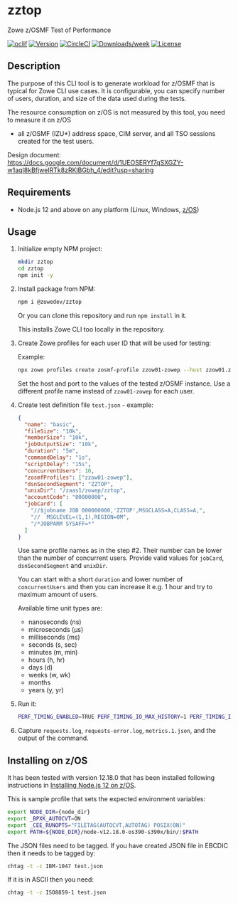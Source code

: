 # zztop

Zowe z/OSMF Test of Performance

[![oclif](https://img.shields.io/badge/cli-oclif-brightgreen.svg)](https://oclif.io)
[![Version](https://img.shields.io/npm/v/@zowedev/zztop.svg)](https://npmjs.org/package/@zowedev/zztop)
[![CircleCI](https://circleci.com/gh/plavjanik/zowe-zosmf-perftest-driver/tree/master.svg?style=shield)](https://circleci.com/gh/plavjanik/zowe-zosmf-perftest-driver/tree/master)
[![Downloads/week](https://img.shields.io/npm/dw/zztop.svg)](https://npmjs.org/package/zztop)
[![License](https://img.shields.io/npm/l/zztop.svg)](https://github.com/plavjanik/zowe-zosmf-perftest-driver/blob/master/package.json)

## Description

The purpose of this CLI tool is to generate workload for z/OSMF that is typical for Zowe CLI use cases.
It is configurable, you can specify number of users, duration, and size of the data used during the tests.

The resource consumption on z/OS is not measured by this tool, you need to measure it on z/OS

- all z/OSMF (IZU\*) address space, CIM server, and all TSO sessions created for the test users.

Design document: <https://docs.google.com/document/d/1UEOSERYf7qSXGZY-w1aqI8kBfjweIRTk8zRKlBGbh_4/edit?usp=sharing>

## Requirements

- Node.js 12 and above on any platform (Linux, Windows, [z/OS](https://docs.zowe.org/stable/user-guide/install-nodejs-zos.html))

## Usage

1. Initialize empty NPM project:

    ```bash
    mkdir zztop
    cd zztop
    npm init -y
    ```

2. Install package from NPM:

    ```bash
    npm i @zowedev/zztop
    ```

    Or you can clone this repository and run `npm install` in it.

    This installs Zowe CLI too locally in the repository.

3. Create Zowe profiles for each user ID that will be used for testing:

    Example:

    ```bash
    npx zowe profiles create zosmf-profile zzow01-zowep --host zzow01.zowe.marist.cloud --port 10443 --user userid --pass "passwd" --reject-unauthorized false --overwrite
    ```

    Set the host and port to the values of the tested z/OSMF instance. Use a different profile name instead of `zzow01-zowep` for each user.

4. Create test definition file `test.json` - example:

   ```json
   {
     "name": "basic",
     "fileSize": "10k",
     "memberSize": "10k",
     "jobOutputSize": "10k",
     "duration": "5m",
     "commandDelay": "1s",
     "scriptDelay": "15s",
     "concurrentUsers": 10,
     "zosmfProfiles": ["zzow01-zowep"],
     "dsnSecondSegment": "ZZTOP",
     "unixDir": "/zaas1/zowep/zztop",
     "accountCode": "00000000",
     "jobCard": [
       "//$jobname JOB 000000000,'ZZTOP',MSGCLASS=A,CLASS=A,",
       "//  MSGLEVEL=(1,1),REGION=0M",
       "/*JOBPARM SYSAFF=*"
     ]
   }
   ```

   Use same profile names as in the step #2. Their number can be lower than the number of concurrent users.
   Provide valid values for `jobCard`, `dsnSecondSegment` and `unixDir`.

   You can start with a short `duration` and lower number of `concurrentUsers` and then you can increase it e.g. 1 hour
   and try to maximum amount of users.

   Available time unit types are:

   - nanoseconds (ns)
   - microseconds (μs)
   - milliseconds (ms)
   - seconds (s, sec)
   - minutes (m, min)
   - hours (h, hr)
   - days (d)
   - weeks (w, wk)
   - months
   - years (y, yr)

5. Run it:

   ```bash
   PERF_TIMING_ENABLED=TRUE PERF_TIMING_IO_MAX_HISTORY=1 PERF_TIMING_IO_SAVE_DIR=. npx @zowedev/zztop test.json
   ```

6. Capture `requests.log`, `requests-error.log`, `metrics.1.json`, and the output of the command.

## Installing on z/OS

It has been tested  with version 12.18.0 that has been installed following instructions in [Installing Node.js 12 on z/OS](https://levelup.gitconnected.com/installing-node-js-12-on-z-os-e5bf419826e6).

This is sample profile that sets the expected environment variables:

```sh
export NODE_DIR={node_dir}
export _BPXK_AUTOCVT=ON
export _CEE_RUNOPTS="FILETAG(AUTOCVT,AUTOTAG) POSIX(ON)"
export PATH=${NODE_DIR}/node-v12.18.0-os390-s390x/bin/:$PATH
```

The JSON files need to be tagged. If you have created JSON file in EBCDIC then it needs to be tagged by:

```sh
chtag -t -c IBM-1047 test.json
```

If it is in ASCII then you need:

```sh
chtag -t -c ISO8859-1 test.json
```
